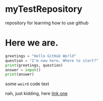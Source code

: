 # myTestRepository
repository for learning how to use github
 
# Here we are.

```python
greetings = "Hello GitHub World"
question = "I'm new here. Where to start?"
print(greetings, question)
answer = input()
print(answer)
```

some `weird` code text

nah, just kidding, here [link one](https://www.youtube.com/watch?v=dQw4w9WgXcQ)
